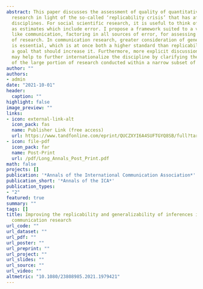 ```yaml
---
abstract: This paper discusses the assessment of quality of quantitative communication
  research in light of the so-called ‘replicability crisis’ that has affected neighboring
  disciplines. For social scientific research, it is useful to think of research results
  as estimates which include error. I propose a framework suited to a variable field
  like communication, factoring in all sources of error, for assessing the quality
  of research. In communication research, greater consideration of generalizability
  is essential, which is at once both a higher standard than replicability but also
  a goal that should increase it. Furthermore, more explicit discussion of generalizability
  may help to further internationalize the discipline by clarifying the limitations
  of the large portion of research conducted within a narrow subset of world cultures.
author: ""
authors:
- admin
date: "2021-10-01"
header:
  caption: ""
highlight: false
image_preview: ""
links:
- icon: external-link-alt
  icon_pack: fas
  name: Publisher Link (free access)
  url: https://www.tandfonline.com/eprint/QUCZXYI6A4SUFTGYQ8SB/full?target=10.1080/23808985.2021.1979421
- icon: file-pdf
  icon_pack: far
  name: Post-Print
  url: /pdf/Long_Annals_Post_Print.pdf
math: false
projects: []
publication: '*Annals of the International Communication Association*'
publication_short: '*Annals of the ICA*'
publication_types:
- "2"
featured: true
summary: ""
tags: []
title: Improving the replicability and generalizability of inferences in quantitative
  communication research
url_code: ""
url_dataset: ""
url_pdf: ""
url_poster: ""
url_preprint: ""
url_project: ""
url_slides: ""
url_source: ""
url_video: ""
altmetric: "10.1080/23808985.2021.1979421"
---
```

